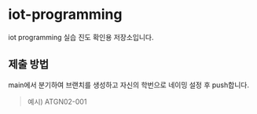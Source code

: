 # iot-programming
iot programming 실습 진도 확인용 저장소입니다.


## 제출 방법
main에서 분기하여 브랜치를 생성하고 자신의 학번으로 네이밍 설정 후 push합니다.

> 예시) ATGN02-001
